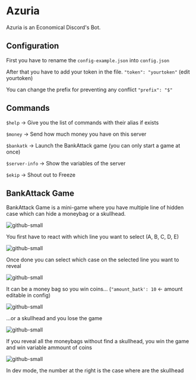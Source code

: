 # Azuria

Azuria is an Economical Discord's Bot.

## Configuration

First you have to rename the `config-example.json` into `config.json`

After that you have to add your token in the file. `"token": "yourtoken"` (edit yourtoken)

You can change the prefix for preventing any conflict `"prefix": "$"`


## Commands

`$help` → Give you the list of commands with their alias if exists

`$money` → Send how much money you have on this server

`$bankatk` → Launch the BankAttack game (you can only start a game at once)

`$server-info` → Show the variables of the server

`$ekip` → Shout out to Freeze

## BankAttack Game

BankAttack Game is a mini-game where you have multiple line of hidden case which can hide a moneybag or a skullhead.



![github-small](https://i.imgur.com/grGeUJl.png)

You first have to react with which line you want to select (A, B, C, D, E)


![github-small](https://i.imgur.com/54I5ijP.png)

Once done you can select which case on the selected line you want to reveal



![github-small](https://i.imgur.com/M9yirnE.png)

It can be a money bag so you win coins... (`"amount_batk': 10` ← amount editable in config)



![github-small](https://i.imgur.com/pwnDJyh.png)

...or a skullhead and you lose the game



![github-small](https://i.imgur.com/zGQ2kgZ.png)

If you reveal all the moneybags without find a skullhead, you win the game and win variable ammount of coins



![github-small](https://i.imgur.com/g7D2DB9.png)

In dev mode, the number at the right is the case where are the skullhead

